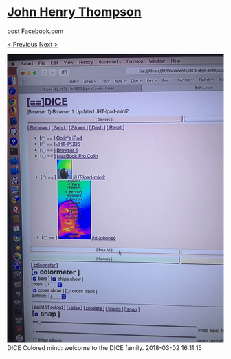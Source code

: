 # [John Henry Thompson](../README.md)
post Facebook.com

[< Previous](2018-03-02-1.md) [Next >](2018-02-26-1.md)

[![](../media/2018-03-02/Timeline-Photos-DICE-Colored-mind-welcome-to-the-DICE-family.jpg)](../README.md)
DICE Colored mind: welcome to the DICE family.
2018-03-02 16:11:15